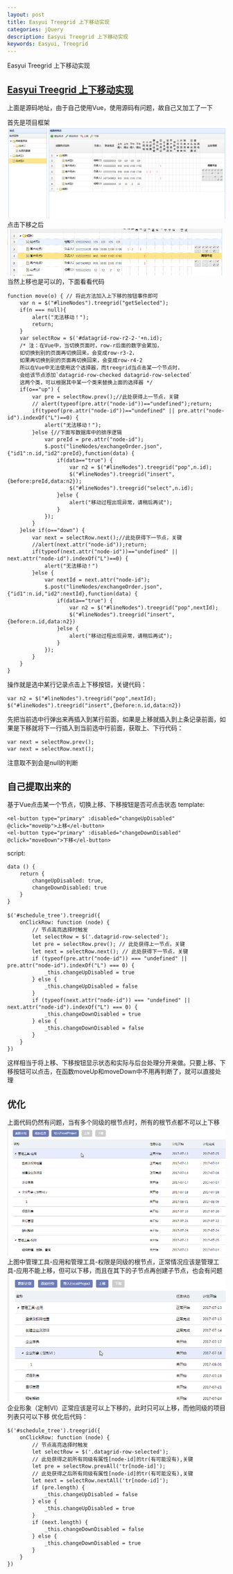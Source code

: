 ```yaml
---
layout: post
title: Easyui Treegrid 上下移动实现
categories: jQuery
description: Easyui Treegrid 上下移动实现
keywords: Easyui, Treegrid
---
```


Easyui Treegrid 上下移动实现

## [Easyui Treegrid 上下移动实现](http://blog.csdn.net/guichang2012/article/details/48155775)
上面是源码地址，由于自己使用Vue，使用源码有问题，故自己又加工了一下
 
首先是项目框架
![](/assets/images/posts/jquery/JFHv8CS.png)
点击下移之后
![](/assets/images/posts/jquery/2YMSjfI.png)
当然上移也是可以的，下面看看代码
```
function move(o) { // 将此方法加入上下移的按钮事件即可  
    var n = $("#lineNodes").treegrid("getSelected");
	if(n === null){
		alert("无法移动！");
		return;
	}
    var selectRow = $('#datagrid-row-r2-2-'+n.id); 
	/* 注：在Vue中，当切换页面时，row-r后面的数字会累加，
	如切换到别的页面再切换回来，会变成row-r3-2，
	如果再切换到别的页面再切换回来，会变成row-r4-2
	所以在Vue中无法使用这个选择器，而treegrid当点击某一个节点时，
	会给该节点添加`datagrid-row-checked datagrid-row-selected`
	这两个类，可以根据其中某一个类来替换上面的选择器 */
    if(o=="up") {  
        var pre = selectRow.prev();//此处获得上一节点，关键  
        // alert(typeof(pre.attr("node-id"))=="undefined");return;  
        if(typeof(pre.attr("node-id"))=="undefined" || pre.attr("node-id").indexOf("L")==0) {  
            alert("无法移动！");  
        }else {//下面写数据库中的排序逻辑  
            var preId = pre.attr("node-id");  
            $.post("lineNodes/exchangeOrder.json",{"id1":n.id,"id2":preId},function(data) {  
                if(data=="true") {  
                    var n2 = $("#lineNodes").treegrid("pop",n.id);  
                    $("#lineNodes").treegrid("insert",{before:preId,data:n2});  
                    $("#lineNodes").treegrid("select",n.id);  
                }else {  
                    alert("移动过程出现异常，请稍后再试");  
                }  
            });  
        }  
    }else if(o=="down") {  
        var next = selectRow.next();//此处获得下一节点，关键  
        //alert(next.attr("node-id"));return;  
        if(typeof(next.attr("node-id"))=="undefined" || next.attr("node-id").indexOf("L")==0) {  
            alert("无法移动！")  
        }else {  
            var nextId = next.attr("node-id");  
            $.post("lineNodes/exchangeOrder.json",{"id1":n.id,"id2":nextId},function(data) {  
                if(data=="true") {  
                    var n2 = $("#lineNodes").treegrid("pop",nextId);  
                    $("#lineNodes").treegrid("insert",{before:n.id,data:n2})  
                }else {  
                    alert("移动过程出现异常，请稍后再试");  
                }  
            });  
        }  
    }  
}  
```
操作就是选中某行记录点击上下移按钮，关键代码：
```
var n2 = $("#lineNodes").treegrid("pop",nextId);  
$("#lineNodes").treegrid("insert",{before:n.id,data:n2})
```
先把当前选中行弹出来再插入到某行前面，如果是上移就插入到上条记录前面，如果是下移就将下一行插入到当前选中行前面，获取上、下行代码：
```
var next = selectRow.prev();  
var next = selectRow.next();
```
注意取不到会是null的判断
## 自己提取出来的
基于Vue点击某一个节点，切换上移、下移按钮是否可点击状态
template:
```
<el-button type="primary" :disabled="changeUpDisabled" @click="moveUp">上移</el-button>
<el-button type="primary" :disabled="changeDownDisabled" @click="moveDown">下移</el-button>
```
script:
```
data () {
	return {
		changeUpDisabled: true,
		changeDownDisabled: true
	}
}

$('#schedule_tree').treegrid({
	onClickRow: function (node) {
	    // 节点高亮选择时触发
        let selectRow = $('.datagrid-row-selected');
        let pre = selectRow.prev(); // 此处获得上一节点，关键
        let next = selectRow.next(); // 此处获得下一节点，关键
        if (typeof(pre.attr("node-id")) === "undefined" || pre.attr("node-id").indexOf("L") === 0) {
            _this.changeUpDisabled = true
        } else {
            _this.changeUpDisabled = false
        }
        if (typeof(next.attr("node-id")) === "undefined" || next.attr("node-id").indexOf("L") === 0) {
            _this.changeDownDisabled = true
        } else {
            _this.changeDownDisabled = false
        }
	}
})
```
这样相当于将上移、下移按钮显示状态和实际与后台处理分开来做。只要上移、下移按钮可以点击，在函数moveUp和moveDown中不用再判断了，就可以直接处理
## 优化
上面代码仍然有问题，当有多个同级的根节点时，所有的根节点都不可以上下移
![](/assets/images/posts/jquery/1GkQh9f.png)
上图中管理工具-应用和管理工具-权限是同级的根节点，正常情况应该是管理工具-应用不能上移，但可以下移，而且在其下的子节点再创建子节点，也会有问题
![](/assets/images/posts/jquery/s2yPH2y.png)
企业形象（定制VI）正常应该是可以上下移的，此时只可以上移，而他同级的项目列表只可以下移
优化后代码：
```
$('#schedule_tree').treegrid({
	onClickRow: function (node) {
	    // 节点高亮选择时触发
        let selectRow = $('.datagrid-row-selected');
        // 此处获得之前所有同级有属性[node-id]的tr(有可能没有),关键
        let pre = selectRow.prevAll('tr[node-id]');
        // 此处获得之后所有同级有属性[node-id]的tr(有可能没有),关键
        let next = selectRow.nextAll('tr[node-id]');
        if (pre.length) {
            _this.changeUpDisabled = false
        } else {
            _this.changeUpDisabled = true
        }
        if (next.length) {
            _this.changeDownDisabled = false
        } else {
            _this.changeDownDisabled = true
        }
	}
})
```
